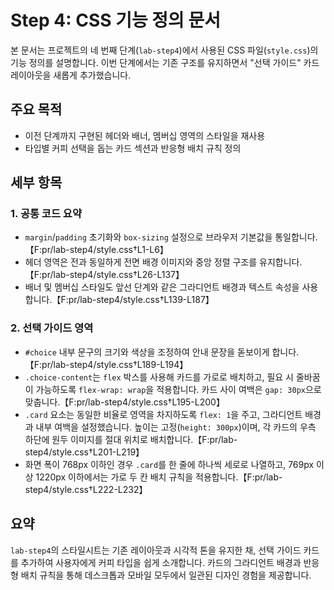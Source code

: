# Step 4: CSS 기능 정의 문서

본 문서는 프로젝트의 네 번째 단계(`lab-step4`)에서 사용된 CSS 파일(`style.css`)의 기능 정의를 설명합니다. 이번 단계에서는 기존 구조를 유지하면서 "선택 가이드" 카드 레이아웃을 새롭게 추가했습니다.

## 주요 목적
- 이전 단계까지 구현된 헤더와 배너, 멤버십 영역의 스타일을 재사용
- 타입별 커피 선택을 돕는 카드 섹션과 반응형 배치 규칙 정의

## 세부 항목

### 1. 공통 코드 요약
- `margin`/`padding` 초기화와 `box-sizing` 설정으로 브라우저 기본값을 통일합니다.【F:pr/lab-step4/style.css†L1-L6】
- 헤더 영역은 전과 동일하게 전면 배경 이미지와 중앙 정렬 구조를 유지합니다.【F:pr/lab-step4/style.css†L26-L137】
- 배너 및 멤버십 스타일도 앞선 단계와 같은 그라디언트 배경과 텍스트 속성을 사용합니다.【F:pr/lab-step4/style.css†L139-L187】

### 2. 선택 가이드 영역
- `#choice` 내부 문구의 크기와 색상을 조정하여 안내 문장을 돋보이게 합니다.【F:pr/lab-step4/style.css†L189-L194】
- `.choice-content`는 `flex` 박스를 사용해 카드를 가로로 배치하고, 필요 시 줄바꿈이 가능하도록 `flex-wrap: wrap`을 적용합니다. 카드 사이 여백은 `gap: 30px`으로 맞춥니다.【F:pr/lab-step4/style.css†L195-L200】
- `.card` 요소는 동일한 비율로 영역을 차지하도록 `flex: 1`을 주고, 그라디언트 배경과 내부 여백을 설정했습니다. 높이는 고정(`height: 300px`)이며, 각 카드의 우측 하단에 원두 이미지를 절대 위치로 배치합니다.【F:pr/lab-step4/style.css†L201-L219】
- 화면 폭이 768px 이하인 경우 `.card`를 한 줄에 하나씩 세로로 나열하고, 769px 이상 1220px 이하에서는 가로 두 칸 배치 규칙을 적용합니다.【F:pr/lab-step4/style.css†L222-L232】

## 요약
`lab-step4`의 스타일시트는 기존 레이아웃과 시각적 톤을 유지한 채, 선택 가이드 카드를 추가하여 사용자에게 커피 타입을 쉽게 소개합니다. 카드의 그라디언트 배경과 반응형 배치 규칙을 통해 데스크톱과 모바일 모두에서 일관된 디자인 경험을 제공합니다.
